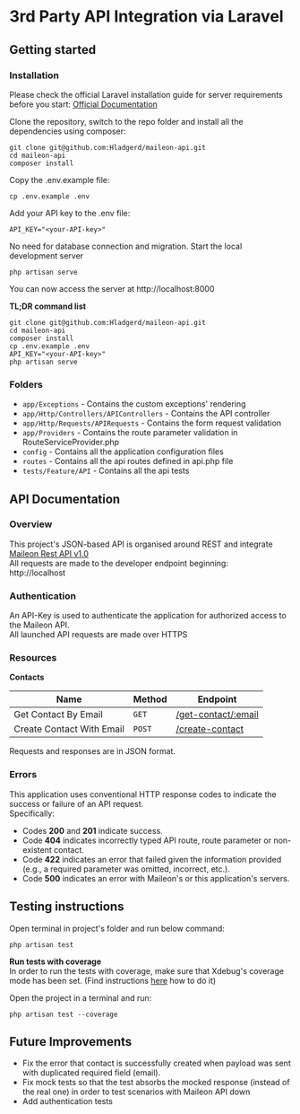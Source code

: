 # 3rd Party API Integration via Laravel

## Getting started
### Installation
Please check the official Laravel installation guide for server requirements before you start: [Official Documentation](https://laravel.com/docs/10.x)

Clone the repository, switch to the repo folder and install all the dependencies using composer:
```
git clone git@github.com:Hladgerd/maileon-api.git
cd maileon-api
composer install
```

Copy the .env.example file:
```
cp .env.example .env
```

Add your API key to the .env file:
```
API_KEY="<your-API-key>"
```
No need for database connection and migration.
Start the local development server
```
php artisan serve
```
You can now access the server at http://localhost:8000

**TL;DR command list**
```
git clone git@github.com:Hladgerd/maileon-api.git
cd maileon-api
composer install
cp .env.example .env
API_KEY="<your-API-key>"
php artisan serve
```

### Folders
* `app/Exceptions` - Contains the custom exceptions' rendering
* `app/Http/Controllers/APIControllers` - Contains the API controller
* `app/Http/Requests/APIRequests` - Contains the form request validation
* `app/Providers` - Contains the route parameter validation in RouteServiceProvider.php
* `config` - Contains all the application configuration files
* `routes` - Contains all the api routes defined in api.php file
* `tests/Feature/API` - Contains all the api tests


## API Documentation
### Overview
This project's JSON-based API is organised around REST and integrate [Maileon Rest API v1.0](https://support.maileon.com/support/rest-api-1-0/)  
All requests are made to the developer endpoint beginning:  
http://localhost
### Authentication
An API-Key is used to authenticate the application for authorized access to the Maileon API.  
All launched API requests are made over HTTPS
### Resources
**Contacts**

 | Name                      | Method | Endpoint                      |
|---------------------------|--------|-------------------------------|
| Get Contact By Email      | `GET`  | [/get-contact/:email](https:) |  
| Create Contact With Email | `POST` | [/create-contact](https:)     |

Requests and responses are in JSON format.

### Errors
This application uses conventional HTTP response codes to indicate the success or failure of an API request.  
Specifically:
* Codes **200** and **201** indicate success.  
* Code **404** indicates incorrectly typed API route, route parameter or non-existent contact.  
* Code **422** indicates an error that failed given the information provided (e.g., a required parameter was omitted, incorrect, etc.).  
* Code **500** indicates an error with Maileon's or this application's servers.

## Testing instructions
Open terminal in project's folder and run below command:
```
php artisan test
```
**Run tests with coverage**  
In order to run the tests with coverage, make sure that Xdebug's coverage mode has been set.
(Find instructions [here](https://dev.to/arielmejiadev/set-xdebug-coverage-mode-2d9g) how to do it)

Open the project in a terminal and run:
```
php artisan test --coverage
```


## Future Improvements
* Fix the error that contact is successfully created when payload was sent with duplicated required field (email).
* Fix mock tests so that the test absorbs the mocked response (instead of the real one) in order 
to test scenarios with Maileon API down
* Add authentication tests



